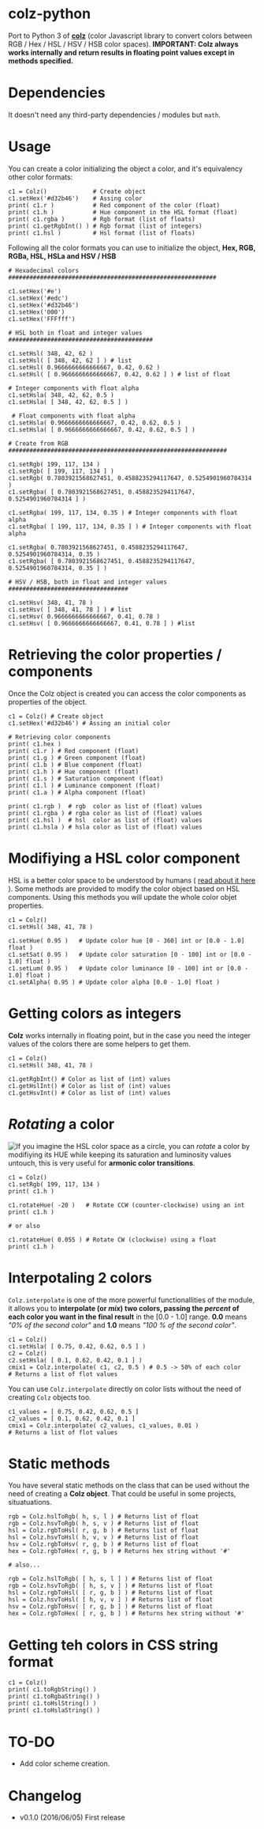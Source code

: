 # colz-python
Port to Python 3 of **[colz](https://github.com/carloscabo/colz)** (color Javascript library to convert colors between RGB / Hex / HSL / HSV / HSB color spaces). **IMPORTANT: Colz always works internally and return results in floating point values except in methods specified.**

# Dependencies
It doesn't need any third-party dependencies / modules but `math`.

# Usage
You can create a color initializing the object a color, and it's equivalency other color formats:

````Python3
c1 = Colz()             # Create object
c1.setHex('#d32b46')    # Assing color
print( c1.r )           # Red component of the color (float)
print( c1.h )           # Hue component in the HSL format (float)
print( c1.rgba )        # Rgb format (list of floats)
print( c1.getRgbInt() ) # Rgb format (list of integers)
print( c1.hsl )         # Hsl format (list of floats)
````

Following all the color formats you can use to initialize the object, **Hex, RGB, RGBa, HSL, HSLa and HSV / HSB**

````Python3
# Hexadecimal colors ###########################################################

c1.setHex('#e')
c1.setHex('#edc')
c1.setHex('#d32b46')
c1.setHex('000')
c1.setHex('FFFfff')

# HSL both in float and integer values #########################################

c1.setHsl( 348, 42, 62 )
c1.setHsl( [ 348, 42, 62 ] ) # list
c1.setHsl( 0.9666666666666667, 0.42, 0.62 )
c1.setHsl( [ 0.9666666666666667, 0.42, 0.62 ] ) # list of float

# Integer components with float alpha
c1.setHsla( 348, 42, 62, 0.5 )
c1.setHsla( [ 348, 42, 62, 0.5 ] )

 # Float components with float alpha
c1.setHsla( 0.9666666666666667, 0.42, 0.62, 0.5 )
c1.setHsla( [ 0.9666666666666667, 0.42, 0.62, 0.5 ] )

# Create from RGB ##############################################################

c1.setRgb( 199, 117, 134 )
c1.setRgb( [ 199, 117, 134 ] )
c1.setRgb( 0.7803921568627451, 0.4588235294117647, 0.5254901960784314 )
c1.setRgba( [ 0.7803921568627451, 0.4588235294117647, 0.5254901960784314 ] )

c1.setRgba( 199, 117, 134, 0.35 ) # Integer components with float alpha
c1.setRgba( [ 199, 117, 134, 0.35 ] ) # Integer components with float alpha

c1.setRgba( 0.7803921568627451, 0.4588235294117647, 0.5254901960784314, 0.35 )
c1.setRgba( [ 0.7803921568627451, 0.4588235294117647, 0.5254901960784314, 0.35 ] )

# HSV / HSB, both in float and integer values ##################################

c1.setHsv( 348, 41, 78 )
c1.setHsv( [ 348, 41, 78 ] ) # list
c1.setHsv( 0.9666666666666667, 0.41, 0.78 )
c1.setHsv( [ 0.9666666666666667, 0.41, 0.78 ] ) #list
````

# Retrieving the color properties / components
Once the Colz object is created you can access the color components as properties of the object.

````Python3
c1 = Colz() # Create object
c1.setHex('#d32b46') # Assing an initial color

# Retrieving color components
print( c1.hex )
print( c1.r ) # Red component (float)
print( c1.g ) # Green component (float)
print( c1.b ) # Blue component (float)
print( c1.h ) # Hue component (float)
print( c1.s ) # Saturation component (float)
print( c1.l ) # Luminance component (float)
print( c1.a ) # Alpha component (float)

print( c1.rgb )  # rgb  color as list of (float) values
print( c1.rgba ) # rgba color as list of (float) values
print( c1.hsl )  # hsl  color as list of (float) values
print( c1.hsla ) # hsla color as list of (float) values
````

# Modifiying a HSL color component
HSL is a better color space to be understood by humans ( [read about it here](https://en.wikipedia.org/wiki/HSL_and_HSV) ). Some methods are provided to modify the color object based on HSL components. Using this methods you will update the whole color objet properties.

````Python3
c1 = Colz()
c1.setHsl( 348, 41, 78 )

c1.setHue( 0.95 )   # Update color hue [0 - 360] int or [0.0 - 1.0] float )
c1.setSat( 0.95 )   # Update color saturation [0 - 100] int or [0.0 - 1.0] float )
c1.setLum( 0.95 )   # Update color luminance [0 - 100] int or [0.0 - 1.0] float )
c1.setAlpha( 0.95 ) # Update color alpha [0.0 - 1.0] float )
````

# Getting colors as integers
**Colz** works internally in floating point, but in the case you need the integer values of the colors there are some helpers to get them.

````Python3
c1 = Colz()
c1.setHsl( 348, 41, 78 )

c1.getRgbInt() # Color as list of (int) values
c1.getHslInt() # Color as list of (int) values
c1.getHsvInt() # Color as list of (int) values
````

# _Rotating_ a color
<img src="img/hue_wheel.jpg" style="float:left">If you imagine the HSL color space as a circle, you can _rotate_ a color by modifiying its HUE while keeping its saturation and luminosity values untouch, this is very useful for **armonic color transitions**.

````Python3
c1 = Colz()
c1.setRgb( 199, 117, 134 )
print( c1.h )

c1.rotateHue( -20 )   # Rotate CCW (counter-clockwise) using an int
print( c1.h )

# or also

c1.rotateHue( 0.055 ) # Rotate CW (clockwise) using a float
print( c1.h )
````

# Interpotaling 2 colors
`Colz.interpolate` is one of the more powerful functionallities of the module, it allows you to **interpolate (or _mix_) two colors, passing the _percent_ of each color you want in the final result** in the [0.0 - 1.0] range. **0.0** means _"0% of the second color"_ and **1.0** means _"100 % of the second color"_.

````Python3
c1 = Colz()
c1.setHsla( [ 0.75, 0.42, 0.62, 0.5 ] )
c2 = Colz()
c2.setHsla( [ 0.1, 0.62, 0.42, 0.1 ] )
cmix1 = Colz.interpolate( c1, c2, 0.5 ) # 0.5 -> 50% of each color
# Returns a list of flot values
````

You can use `Colz.interpolate` directly on color lists without the need of creating `Colz` objects too.

````
c1_values = [ 0.75, 0.42, 0.62, 0.5 ]
c2_values = [ 0.1, 0.62, 0.42, 0.1 ]
cmix1 = Colz.interpolate( c2_values, c1_values, 0.01 )
# Returns a list of flot values
````

# Static methods
You have several static methods on the class that can be used without the need of creating a **Colz object**. That could be useful in some projects, situatuations.

````Python3
rgb = Colz.hslToRgb( h, s, l ) # Returns list of float
rgb = Colz.hsvToRgb( h, s, v ) # Returns list of float
hsl = Colz.rgbToHsl( r, g, b ) # Returns list of float
hsl = Colz.hsvToHsl( h, v, v ) # Returns list of float
hsv = Colz.rgbToHsv( r, g, b ) # Returns list of float
hex = Colz.rgbToHex( r, g, b ) # Returns hex string without '#'

# also...

rgb = Colz.hslToRgb( [ h, s, l ] ) # Returns list of float
rgb = Colz.hsvToRgb( [ h, s, v ] ) # Returns list of float
hsl = Colz.rgbToHsl( [ r, g, b ] ) # Returns list of float
hsl = Colz.hsvToHsl( [ h, v, v ] ) # Returns list of float
hsv = Colz.rgbToHsv( [ r, g, b ] ) # Returns list of float
hex = Colz.rgbToHex( [ r, g, b ] ) # Returns hex string without '#'
````

# Getting teh colors in CSS string format
````Python3
c1 = Colz()
print( c1.toRgbString() )
print( c1.toRgbaString() )
print( c1.toHslString() )
print( c1.toHslaString() )
````

# TO-DO
* Add color scheme creation.

# Changelog
* v0.1.0 (2016/06/05) First release
